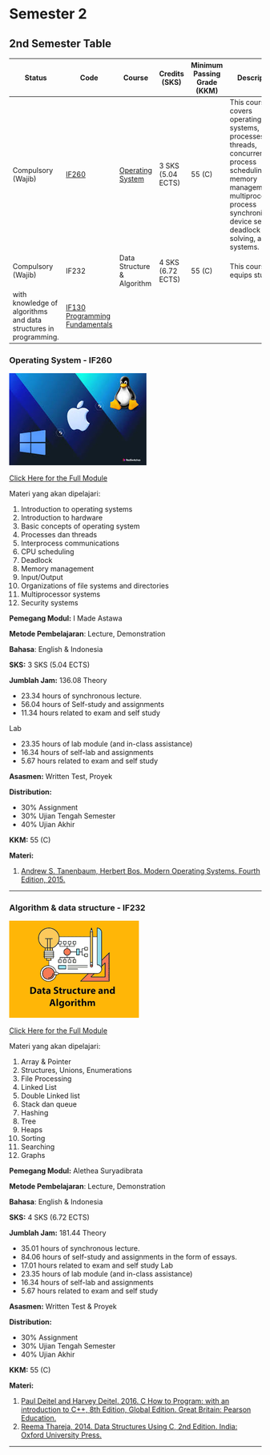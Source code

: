 # Semester 2

## 2nd Semester Table

| Status | Code | Course | Credits (SKS) | Minimum Passing Grade (KKM) | Description | Prerequisite
| --- | --- | --- | --- | --- | --- | ---
| Compulsory (Wajib) | [IF260](https://github.com/Not-Baguette/CS-uni-materials/blob/main/sem2/IF260/Module-Handbook-20-IF260-Operating-System.pdf) | [Operating System](https://github.com/Not-Baguette/CS-uni-materials/tree/main/sem2#operating-system---if260) | 3 SKS (5.04 ECTS) | 55 (C) | This course covers operating systems, processes and threads, concurrency, process scheduling, memory management, multiprocessor, process synchronization, device settings, deadlock and solving, and file systems. | N/A
| Compulsory (Wajib) | IF232 | Data Structure & Algorithm | 4 SKS (6.72 ECTS) | 55 (C) | This course equips students
with knowledge of algorithms and data structures in programming. | [IF130 Programming Fundamentals](https://github.com/Not-Baguette/CS-uni-materials/tree/main/sem1#programming-fundamentals---if130)

### Operating System - IF260
![OS](https://github.com/Not-Baguette/CS-uni-materials/blob/main/assets/OsVS.jpg)

[Click Here for the Full Module](https://github.com/Not-Baguette/CS-uni-materials/blob/main/sem2/IF260/Module-Handbook-20-IF260-Operating-System.pdf)

Materi yang akan dipelajari:
1. Introduction to operating systems
2. Introduction to hardware
3. Basic concepts of operating system
4. Processes dan threads
5. Interprocess communications
6. CPU scheduling
7. Deadlock
8. Memory management
9. Input/Output
10. Organizations of file systems and directories
11. Multiprocessor systems
12. Security systems

**Pemegang Modul:** I Made Astawa

**Metode Pembelajaran**: Lecture, Demonstration

**Bahasa**: English & Indonesia

**SKS:** 3 SKS (5.04 ECTS)

**Jumblah Jam:** 136.08
Theory

- 23.34 hours of synchronous lecture.
- 56.04 hours of Self-study and assignments
- 11.34 hours related to exam and self study

Lab
- 23.35 hours of lab module (and in-class assistance)
- 16.34 hours of self-lab and assignments
- 5.67 hours related to exam and self study

**Asasmen:** Written Test, Proyek

**Distribution:**
- 30% Assignment
- 30% Ujian Tengah Semester
- 40% Ujian Akhir

**KKM:** 55 (C)

**Materi:**
1. [Andrew S. Tanenbaum, Herbert Bos. Modern Operating Systems. Fourth Edition, 2015.](https://github.com/Not-Baguette/CS-uni-materials/blob/main/sem2/IF260/Andrew%20S.%20Tanenbaum%20-%20Modern%20Operating%20Systems.pdf)

---

### Algorithm & data structure - IF232
![alg](https://github.com/Not-Baguette/CS-uni-materials/blob/main/assets/alg.png)

[Click Here for the Full Module](https://github.com/Not-Baguette/CS-uni-materials/blob/main/sem2/IF232/Module-Handbook-22-IF232-Algorithms-_-Data-Structure.pdf)

Materi yang akan dipelajari:
1. Array & Pointer
2. Structures, Unions, Enumerations
3. File Processing
4. Linked List
5. Double Linked list
6. Stack dan queue
7. Hashing
8. Tree
9. Heaps
10. Sorting
11. Searching
12. Graphs

**Pemegang Modul:** Alethea Suryadibrata

**Metode Pembelajaran**: Lecture, Demonstration

**Bahasa**: English & Indonesia

**SKS:** 4 SKS (6.72 ECTS)

**Jumblah Jam:** 181.44
Theory
- 35.01 hours of synchronous lecture.
- 84.06 hours of self-study and assignments in the form of essays.
- 17.01 hours related to exam and self study
Lab
- 23.35 hours of lab module (and in-class assistance)
- 16.34 hours of self-lab and assignments
- 5.67 hours related to exam and self study

**Asasmen:** Written Test & Proyek

**Distribution:**
- 30% Assignment
- 30% Ujian Tengah Semester
- 40% Ujian Akhir

**KKM:** 55 (C)

**Materi:**
1. [Paul Deitel and Harvey Deitel. 2016. C How to Program: with an introduction to C++, 8th Edition, Global Edition. Great Britain: Pearson Education.](https://github.com/Not-Baguette/CS-uni-materials/blob/main/sem2/IF232/c_how_to_program_with_an_introduction_to_c_global_edition_8th_edition.pdf)
2. [Reema Thareja, 2014. Data Structures Using C, 2nd Edition. India: Oxford University Press.](https://github.com/Not-Baguette/CS-uni-materials/blob/main/sem2/IF232/Data%20structures%20using%20C%2C%202nd%20Ed.%20by%20Thareja%2C%20Reema%20(2014)_2.pdf)
---
